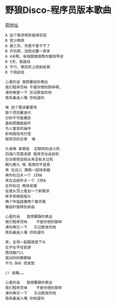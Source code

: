 # 野狼Disco-程序员版本歌曲

[原地址](https://www.bilibili.com/video/BV1fE41167EF?spm_id_from=333.999.0.0)
```
A 这个需求明天就得实现
B 至少两周
A 就三天，你是不是干不了
B 开玩笑，加班也要一周多
A 4天啊，有啥困难我帮你跟领导说
B 5天，我底线
A 不行，第四天上班前给我
B 下班前给

心里的话 我想要给你表达 
我们程序员呐 不是你想的那样啊、
请你再望一下 忘记脱发的他
我系最迷人嘎 你知道吗

唉 这个需求要更改
那个项目要迭代
分秒不可能懈怠
直到把键盘敲坏
令人窒息的操作
影响我吃鸡打怪
程序员的日常  唉

头发稀 审美低  互联网的战斗机
四海八荒需求提 程序员也会宕机 
日日夜夜加班从来没有关过机
朝九晚九 唉 我真的不容易 
来 左边儿 跟我一起抹发蜡
再你右边关一个 JIRA
来左边给你关一个 JIRA
在你右边 再抹发蜡
在我头顶上笔划一个新需求
挥手拒绝摇摇头
两个中指就像两个窜天猴
像指针旋转的自由

心里的话   我想要跟你表达
我们程序员呐    不是你想的那样
请你再忘一下   忘记脱发的他
我系最迷人嘎 你知道吗

来，全场一起跟我低下头
左手右手往前游
捂住脑门儿 
晃动你的胯胯轴
不为 BUG 而发愁

// 省略。。。

心里的话   我想要跟你表达
我们程序员呐    不是你想的那样
请你再忘一下   忘记脱发的他
我系最迷人嘎 你知道吗
```